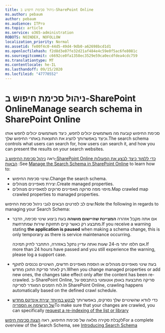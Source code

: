 ```yaml
---
title: ניהול סכימת חיפוש ב-SharePoint Online
ms.author: pebaum
author: pebaum
ms.audience: ITPro
ms.topic: article
ms.service: o365-administration
ROBOTS: NOINDEX, NOFOLLOW
localization_priority: Normal
ms.assetid: fe00f4c0-44d5-49d4-9db0-a62698bcd1d1
ms.openlocfilehash: f2d8d3e07fe32d21af484e4c59e0f5ac6fe8081c
ms.sourcegitcommit: c6692ce0fa1358ec3529e59ca0ecdfdea4cdc759
ms.translationtype: MT
ms.contentlocale: he-IL
ms.lasthandoff: 09/15/2020
ms.locfileid: "47770552"
---
```

# <a name="manage-search-schema-in-sharepoint-online"></a><span data-ttu-id="ba131-102">ניהול סכימת חיפוש ב-SharePoint Online</span><span class="sxs-lookup"><span data-stu-id="ba131-102">Manage search schema in SharePoint Online</span></span>

<span data-ttu-id="ba131-103">סכימת החיפוש קובעת מה משתמשים יכולים לחפש, כיצד משתמשים יכולים לחפש אותו וכיצד באפשרותך להציג את התוצאות באתרי החיפוש שלך.</span><span class="sxs-lookup"><span data-stu-id="ba131-103">The search schema controls what users can search for, how users can search it, and how you can present the results on your search websites.</span></span> 

<span data-ttu-id="ba131-104">ראה [ניהול סכימת החיפוש ב-SharePoint Online כדי ללמוד כיצד לבצע את הפעולות הבאות](https://docs.microsoft.com/sharepoint/manage-search-schema) :</span><span class="sxs-lookup"><span data-stu-id="ba131-104">See [Manage the Search Schema in SharePoint Online](https://docs.microsoft.com/sharepoint/manage-search-schema) to learn how to:</span></span> 
- <span data-ttu-id="ba131-105">שינוי סכימת החיפוש.</span><span class="sxs-lookup"><span data-stu-id="ba131-105">Change the search schema.</span></span>
- <span data-ttu-id="ba131-106">יצירת מאפיינים מנוהלים.</span><span class="sxs-lookup"><span data-stu-id="ba131-106">Create managed properties.</span></span>
- <span data-ttu-id="ba131-107">מיפוי מפה סרוקה מאפיינים סרוקים למאפיינים מנוהלים.</span><span class="sxs-lookup"><span data-stu-id="ba131-107">Map crawled map crawled properties to managed properties.</span></span>

<span data-ttu-id="ba131-108">שים לב לפרטים הבאים לגבי ניהול סכימת החיפוש:</span><span class="sxs-lookup"><span data-stu-id="ba131-108">Note the following in regards to managing your Search Schema:</span></span>

- <span data-ttu-id="ba131-109">אם אתה מקבל אזהרה **המציינת שהיישום מושהה** בעת ביצוע שינוי סכימה, הדבר מתבצע רק כאשר קיים תחזוקת שירות שמתרחשת.</span><span class="sxs-lookup"><span data-stu-id="ba131-109">If you receive a warning stating **the application is paused** when making a schema change, this is only temporary as there is service maintenance occurring.</span></span> 

    <span data-ttu-id="ba131-110">אם חלפו יותר מ-24 שעות ואתה עדיין נתקל באזהרה, התחבר לתיק תמיכה.</span><span class="sxs-lookup"><span data-stu-id="ba131-110">If more than 24 hours have passed and you still experience the warning, please log a support case.</span></span>
- <span data-ttu-id="ba131-111">בעת שינוי מאפיינים מנוהלים או הוספת מאפיינים חדשים, השינויים נכנסים לתוקף רק לאחר סריקת התוכן מחדש.</span><span class="sxs-lookup"><span data-stu-id="ba131-111">When you change managed properties or add new ones, the changes take effect only after the content has been re-crawled.</span></span> <span data-ttu-id="ba131-112">ב-SharePoint Online, סריקה מתבצעת באופן אוטומטי בהתבסס על לוח הזמנים המוגדר לסריקה.</span><span class="sxs-lookup"><span data-stu-id="ba131-112">In SharePoint Online, crawling happens automatically based on the defined crawl schedule.</span></span>
- <span data-ttu-id="ba131-113">כדי לוודא שהשינויים שלך נסרקים, באפשרותך [לבקש במיוחד יצירת אינדקס מחדש של הרשימה או הספריה](https://docs.microsoft.com/sharepoint/manage-search-schema#request-re-indexing-of-a-document-library-or-list)</span><span class="sxs-lookup"><span data-stu-id="ba131-113">To make sure that your changes are crawled, you can specifically [request a re-indexing of the list or library](https://docs.microsoft.com/sharepoint/manage-search-schema#request-re-indexing-of-a-document-library-or-list)</span></span> 

<span data-ttu-id="ba131-114">לקבלת סקירה מלאה של סכימת החיפוש, ראה [הצגת סכימת חיפוש](https://blogs.technet.microsoft.com/tothesharepoint/2012/11/25/introducing-search-schema-for-sharepoint-2013/)</span><span class="sxs-lookup"><span data-stu-id="ba131-114">For a complete overview of the Search Schema, see [Introducing Search Schema](https://blogs.technet.microsoft.com/tothesharepoint/2012/11/25/introducing-search-schema-for-sharepoint-2013/)</span></span> 


